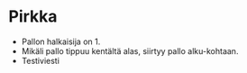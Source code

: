 # Pirkka

- Pallon halkaisija on 1. 
- Mikäli pallo tippuu kentältä alas, siirtyy pallo alku-kohtaan.
- Testiviesti
